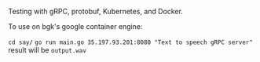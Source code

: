 Testing with gRPC, protobuf, Kubernetes, and Docker.

To use on bgk's google container engine:

`cd say/`
`go run main.go 35.197.93.201:8080 "Text to speech gRPC server"`
result will be `output.wav`